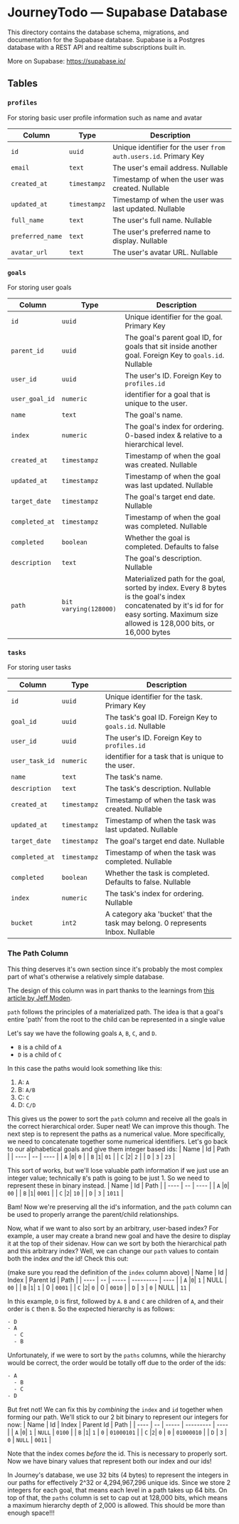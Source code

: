 # JourneyTodo — Supabase Database

This directory contains the database schema, migrations, and documentation for the Supabase database. Supabase is a Postgres database with a REST API and realtime subscriptions built in.

More on Supabase: https://supabase.io/

## Tables

### `profiles`

For storing basic user profile information such as name and avatar

| Column           | Type         | Description                                                      |
| ---------------- | ------------ | ---------------------------------------------------------------- |
| `id`             | `uuid`       | Unique identifier for the user `from auth.users.id`. Primary Key |
| `email`          | `text`       | The user's email address. Nullable                               |
| `created_at`     | `timestampz` | Timestamp of when the user was created. Nullable                 |
| `updated_at`     | `timestampz` | Timestamp of when the user was last updated. Nullable            |
| `full_name`      | `text`       | The user's full name. Nullable                                   |
| `preferred_name` | `text`       | The user's preferred name to display. Nullable                   |
| `avatar_url`     | `text`       | The user's avatar URL. Nullable                                  |

### `goals`

For storing user goals

| Column         | Type                  | Description                                                                                                                                                                            |
| -------------- | --------------------- | -------------------------------------------------------------------------------------------------------------------------------------------------------------------------------------- |
| `id`           | `uuid`                | Unique identifier for the goal. Primary Key                                                                                                                                            |
| `parent_id`    | `uuid`                | The goal's parent goal ID, for goals that sit inside another goal. Foreign Key to `goals.id`. Nullable                                                                                 |
| `user_id`      | `uuid`                | The user's ID. Foreign Key to `profiles.id`                                                                                                                                            |
| `user_goal_id` | `numeric`             | identifier for a goal that is unique to the user.                                                                                                                                      |
| `name`         | `text`                | The goal's name.                                                                                                                                                                       |
| `index`        | `numeric`             | The goal's index for ordering. 0-based index & relative to a hierarchical level.                                                                                                       |
| `created_at`   | `timestampz`          | Timestamp of when the goal was created. Nullable                                                                                                                                       |
| `updated_at`   | `timestampz`          | Timestamp of when the goal was last updated. Nullable                                                                                                                                  |
| `target_date`  | `timestampz`          | The goal's target end date. Nullable                                                                                                                                                   |
| `completed_at` | `timestampz`          | Timestamp of when the goal was completed. Nullable                                                                                                                                     |
| `completed`    | `boolean`             | Whether the goal is completed. Defaults to false                                                                                                                                       |
| `description`  | `text`                | The goal's description. Nullable                                                                                                                                                       |
| `path`         | `bit varying(128000)` | Materialized path for the goal, sorted by index. Every 8 bytes is the goal's index concatenated by it's id for for easy sorting. Maximum size allowed is 128,000 bits, or 16,000 bytes |

### `tasks`

For storing user tasks

| Column         | Type         | Description                                                                    |
| -------------- | ------------ | ------------------------------------------------------------------------------ |
| `id`           | `uuid`       | Unique identifier for the task. Primary Key                                    |
| `goal_id`      | `uuid`       | The task's goal ID. Foreign Key to `goals.id`. Nullable                        |
| `user_id`      | `uuid`       | The user's ID. Foreign Key to `profiles.id`                                    |
| `user_task_id` | `numeric`    | identifier for a task that is unique to the user.                              |
| `name`         | `text`       | The task's name.                                                               |
| `description`  | `text`       | The task's description. Nullable                                               |
| `created_at`   | `timestampz` | Timestamp of when the task was created. Nullable                               |
| `updated_at`   | `timestampz` | Timestamp of when the task was last updated. Nullable                          |
| `target_date`  | `timestampz` | The goal's target end date. Nullable                                           |
| `completed_at` | `timestampz` | Timestamp of when the task was completed. Nullable                             |
| `completed`    | `boolean`    | Whether the task is completed. Defaults to false. Nullable                     |
| `index`        | `numeric`    | The task's index for ordering. Nullable                                        |
| `bucket`       | `int2`       | A category aka 'bucket' that the task may belong. 0 represents Inbox. Nullable |

### The Path Column

This thing deserves it's own section since it's probably the most complex part of what's otherwise a relatively simple database.

The design of this column was in part thanks to the learnings from [this article by Jeff Moden](https://www.sqlservercentral.com/articles/hierarchies-on-steroids-1-convert-an-adjacency-list-to-nested-sets).

`path` follows the principles of a materialized path. The idea is that a goal's entire 'path' from the root to the child can be represented in a single value

Let's say we have the following goals `A`, `B`, `C`, and `D`.

- `B` is a child of `A`
- `D` is a child of `C`

In this case the paths would look something like this:

1. A: `A`
1. B: `A/B`
1. C: `C`
1. D: `C/D`

This gives us the power to sort the `path` column and receive all the goals in the correct hierarchical order. Super neat! We can improve this though. The next step is to represent the paths as a numerical value.
More specifically, we need to concatenate together some numerical identifiers. Let's go back to our alphabetical goals and give them integer based ids:
| Name | Id | Path |
| ---- | -- | ---- |
| `A` |`0`| `0` |
| `B` |`1`| `01` |
| `C` |`2`| `2` |
| `D` | `3` | `23` |

This sort of works, but we'll lose valuable path information if we just use an integer value; technically `B`'s path is going to be just 1. So we need to represent these in binary instead.
| Name | Id | Path |
| ---- | -- | ---- |
| `A` |`0`| `00` |
| `B` |`1`| `0001` |
| `C` |`2`| `10` |
| `D` | `3` | `1011` |

Bam! Now we're preserving all the id's information, and the `path` column can be used to properly arrange the parent/child relationships.

Now, what if we want to also sort by an arbitrary, user-based index? For example, a user may create a brand new goal and have the desire to display it at the top of their sidenav. How can we sort by both the hierarchical path and this arbitrary index? Well, we can change our `path` values to contain both the index _and_ the id! Check this out:

(make sure you read the definition of the `index` column above)
| Name | Id | Index | Parent Id | Path |
| ---- | -- | ----- | --------- | ---- |
| `A` |`0`| `1` | NULL | `00` |
| `B` |`1`| `1` | 0 | `0001` |
| `C` |`2`| `0` | 0 | `0010` |
| `D` | `3` | `0` | NULL | `11` |

In this example, `D` is first, followed by `A`. `B` and `C` are children of `A`, and their order is `C` then `B`. So the expected hierarchy is as follows:

```txt
- D
- A
  - C
  - B
```

Unfortunately, if we were to sort by the `paths` columns, while the hierarchy would be correct, the order would be totally off due to the order of the ids:

```txt
- A
  - B
  - C
- D
```

But fret not! We can fix this by _combining_ the `index` and `id` together when forming our path. We'll stick to our 2 bit binary to represent our integers for now:
| Name | Id | Index | Parent Id | Path |
| ---- | -- | ----- | --------- | ---- |
| `A` |`0`| `1` | `NULL` | `0100` |
| `B` |`1`| `1` | `0` | `01000101` |
| `C` |`2`| `0` | `0` | `01000010` |
| `D` | `3` | `0` | `NULL` | `0011` |

Note that the index comes _before_ the id. This is necessary to properly sort. Now we have binary values that represent both our index and our ids!

In Journey's database, we use 32 bits (4 bytes) to represent the integers in our paths for effectively 2^32 or 4,294,967,296 unique ids. Since we store 2 integers for each goal, that means each level in a path takes up 64 bits. On top of that, the `paths` column is set to cap out at 128,000 bits, which means a maximum hierarchy depth of 2,000 is allowed. This should be more than enough space!!!
